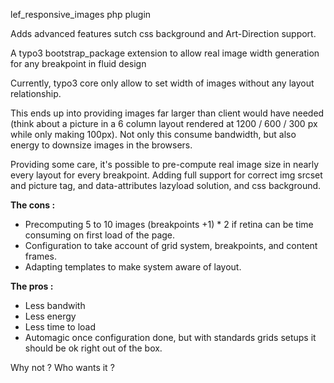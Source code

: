 lef_responsive_images php plugin 

Adds advanced features sutch css background and Art-Direction support.

A typo3 bootstrap_package extension to allow real image width generation for any breakpoint in fluid design

Currently, typo3 core only allow to set width of images without any layout relationship.

This ends up into providing images far larger than client would have needed (think about a picture in a 6 column layout rendered at 1200 / 600 / 300 px while only making 100px). Not only this consume bandwidth, but also energy to downsize images in the browsers.

Providing some care, it's possible to pre-compute real image size in nearly every layout for every breakpoint. Adding full support for correct img srcset and picture tag, and data-attributes lazyload solution, and css background.

**The cons :**

- Precomputing 5 to 10 images (breakpoints +1) * 2 if retina can be time consuming on first load of the page.
- Configuration to take account of grid system, breakpoints, and content frames.
- Adapting templates to make system aware of layout.

**The pros :**

- Less bandwith
- Less energy
- Less time to load
- Automagic once configuration done, but with standards grids setups it should be ok right out of the box.


Why not ?
Who wants it ?
